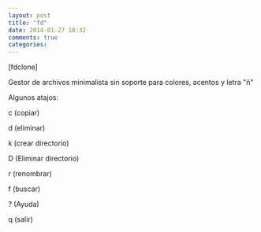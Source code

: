 ```yaml
---
layout: post
title: "fd"
date: 2014-01-27 18:32
comments: true
categories: 
---
```

[fdclone]

Gestor de archivos minimalista sin soporte para colores, acentos y letra "ñ" 

Algunos atajos: 

c (copiar) 

d (eliminar) 

k (crear directorio) 

D (Eliminar directorio) 

r (renombrar) 

f (buscar) 

? (Ayuda) 

q (salir)

